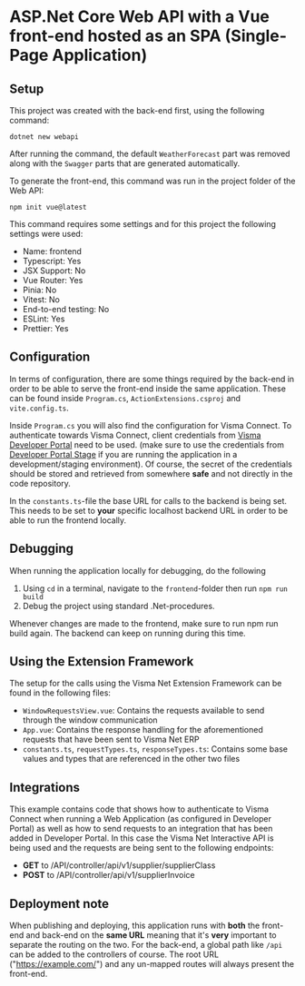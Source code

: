 # ASP.Net Core Web API with a Vue front-end hosted as an SPA (Single-Page Application)

## Setup

This project was created with the back-end first, using the following command:

```cli
dotnet new webapi
```

After running the command, the default `WeatherForecast` part was removed along with the `Swagger` parts that are generated automatically.

To generate the front-end, this command was run in the project folder of the Web API:

```cli
npm init vue@latest
```

This command requires some settings and for this project the following settings were used:

- Name: frontend
- Typescript: Yes
- JSX Support: No
- Vue Router: Yes
- Pinia: No
- Vitest: No
- End-to-end testing: No
- ESLint: Yes
- Prettier: Yes

## Configuration

In terms of configuration, there are some things required by the back-end in order to be able to serve the front-end inside the same application. These can be found inside `Program.cs`, `ActionExtensions.csproj` and `vite.config.ts`.

Inside `Program.cs` you will also find the configuration for Visma Connect. To authenticate towards Visma Connect, client credentials from [Visma Developer Portal](https://oauth.developers.visma.com/) need to be used. (make sure to use the credentials from [Developer Portal Stage](https://oauth.developers.stagaws.visma.com/) if you are running the application in a development/staging environment). Of course, the secret of the credentials should be stored and retrieved from somewhere **safe** and not directly in the code repository.

In the `constants.ts`-file the base URL for calls to the backend is being set. This needs to be set to **your** specific localhost backend URL in order to be able to run the frontend locally.

## Debugging

When running the application locally for debugging, do the following

1. Using `cd` in a terminal, navigate to the `frontend`-folder then run `npm run build`
2. Debug the project using standard .Net-procedures.

Whenever changes are made to the frontend, make sure to run npm run build again. The backend can keep on running during this time.

## Using the Extension Framework

The setup for the calls using the Visma Net Extension Framework can be found in the following files:

- `WindowRequestsView.vue`: Contains the requests available to send through the window communication
- `App.vue`: Contains the response handling for the aforementioned requests that have been sent to Visma Net ERP
- `constants.ts`, `requestTypes.ts`, `responseTypes.ts`: Contains some base values and types that are referenced in the other two files

## Integrations

This example contains code that shows how to authenticate to Visma Connect when running a Web Application (as configured in Developer Portal) as well as how to send requests to an integration that has been added in Developer Portal. In this case the Visma Net Interactive API is being used and the requests are being sent to the following endpoints:

- **GET** to /API/controller/api/v1/supplier/supplierClass
- **POST** to /API/controller/api/v1/supplierInvoice

## Deployment note

When publishing and deploying, this application runs with **both** the front-end and back-end on the **same URL** meaning that it's **very** important to separate the routing on the two. For the back-end, a global path like `/api` can be added to the controllers of course. The root URL ("https://example.com/") and any un-mapped routes will always present the front-end.
